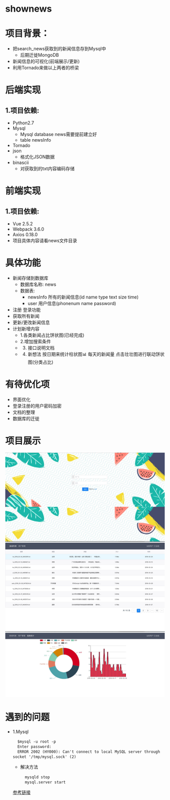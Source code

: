 # shownews
# 项目背景：
- 把search_news获取到的新闻信息存到Mysql中
	- 后期迁徙MongoDB
- 新闻信息的可视化(前端展示/更新)
- 利用Tornado来做以上两者的桥梁

# 后端实现
## 1.项目依赖:
- Python2.7
- Mysql
	- Mysql database news需要提前建立好
	- table newsInfo
- Tornado
- json
	- 格式化JSON数据
- binascii
	- 对获取到的txt内容编码存储

# 前端实现
## 1.项目依赖:
- Vue 2.5.2
- Webpack 3.6.0
- Axios 0.18.0
- 项目具体内容请看news文件目录

# 具体功能
- 新闻存储到数据库
	- 数据库名称: news 
	- 数据表:
		- newsInfo 所有的新闻信息(id name type text size time)
		- user 用户信息(phonenum name password)
- 注册 登录功能
- 获取所有新闻
- 更新/更改新闻信息
- 计划新增内容
	- 1.各类新闻占比饼状图(已经完成)
	- 2.增加搜索条件
	- 3. 接口说明文档
	- 4. 新想法  按日期来统计柱状图📊 每天的新闻量  点击壮壮图进行联动饼状图(分类占比)

# 有待优化项
- 界面优化
- 登录注册的用户密码加密
- 文档的整理
- 数据库的迁徙

# 项目展示
![登录页](./login.png)
![主页](./main.png)
![报表](./chart.png)

# 遇到的问题
- 1.Mysql

		$mysql -u root -p
		Enter password: 
		ERROR 2002 (HY000): Can't connect to local MySQL server through socket '/tmp/mysql.sock' (2)
	- 解决方法

			mysqld stop
			mysql.server start
	[参考链接](https://stackoverflow.com/questions/11105796/error-2002-cant-connect-to-local-mysql-server-through-socket-applications-ma)  
